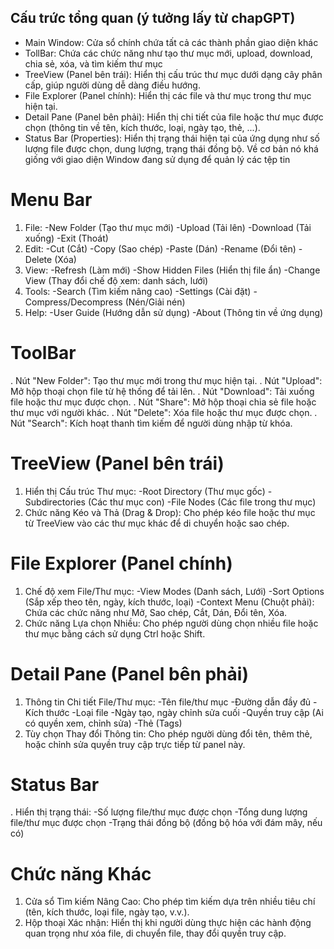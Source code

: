 ## Cấu trức tổng quan (ý tưởng lấy từ chapGPT)
- Main Window: Cửa sổ chính chứa tất cả các thành phần giao diện khác
- TollBar: Chứa các chức năng như tạo thư mục mới, upload, download, chia sẻ, xóa, và tìm kiếm thư mục
- TreeView (Panel bên trái): Hiển thị cấu trúc thư mục dưới dạng cây phân cấp, giúp người dùng dễ dàng điều hướng.
- File Explorer (Panel chính): Hiển thị các file và thư mục trong thư mục hiện tại.
- Detail Pane (Panel bên phải): Hiển thị chi tiết của file hoặc thư mục được chọn (thông tin về tên, kích thước, loại, ngày tạo, thẻ, ...).
- Status Bar (Properties): Hiển thị trạng thái hiện tại của ứng dụng như số lượng file được chọn, dung lượng, trạng thái đồng bộ.
  Về cơ bản nó khá giống với giao diện Window đang sử dụng để quản lý các tệp tin

# Menu Bar 
1. File:
  -New Folder (Tạo thư mục mới)
  -Upload (Tải lên)
  -Download (Tải xuống)
  -Exit (Thoát)
2. Edit:
  -Cut (Cắt)
  -Copy (Sao chép)
  -Paste (Dán)
  -Rename (Đổi tên)
  -Delete (Xóa)
3. View:
  -Refresh (Làm mới)
  -Show Hidden Files (Hiển thị file ẩn)
  -Change View (Thay đổi chế độ xem: danh sách, lưới)
4. Tools:
  -Search (Tìm kiếm nâng cao)
  -Settings (Cài đặt)
  -Compress/Decompress (Nén/Giải nén)
5. Help:
  -User Guide (Hướng dẫn sử dụng)
  -About (Thông tin về ứng dụng)
# ToolBar
. Nút "New Folder": Tạo thư mục mới trong thư mục hiện tại.
. Nút "Upload": Mở hộp thoại chọn file từ hệ thống để tải lên.
. Nút "Download": Tải xuống file hoặc thư mục được chọn.
. Nút "Share": Mở hộp thoại chia sẻ file hoặc thư mục với người khác.
. Nút "Delete": Xóa file hoặc thư mục được chọn.
. Nút "Search": Kích hoạt thanh tìm kiếm để người dùng nhập từ khóa.
# TreeView (Panel bên trái)
1. Hiển thị Cấu trúc Thư mục:
  -Root Directory (Thư mục gốc)
  -Subdirectories (Các thư mục con)
  -File Nodes (Các file trong thư mục)
2. Chức năng Kéo và Thả (Drag & Drop): Cho phép kéo file hoặc thư mục từ TreeView vào các thư mục khác để di chuyển hoặc sao chép.
# File Explorer (Panel chính)
1. Chế độ xem File/Thư mục:
  -View Modes (Danh sách, Lưới)
  -Sort Options (Sắp xếp theo tên, ngày, kích thước, loại)
  -Context Menu (Chuột phải): Chứa các chức năng như Mở, Sao chép, Cắt, Dán, Đổi tên, Xóa.
2. Chức năng Lựa chọn Nhiều: Cho phép người dùng chọn nhiều file hoặc thư mục bằng cách sử dụng Ctrl hoặc Shift.
# Detail Pane (Panel bên phải)
1. Thông tin Chi tiết File/Thư mục:
  -Tên file/thư mục
  -Đường dẫn đầy đủ
  -Kích thước
  -Loại file
  -Ngày tạo, ngày chỉnh sửa cuối
  -Quyền truy cập (Ai có quyền xem, chỉnh sửa)
  -Thẻ (Tags)
2. Tùy chọn Thay đổi Thông tin: Cho phép người dùng đổi tên, thêm thẻ, hoặc chỉnh sửa quyền truy cập trực tiếp từ panel này.
# Status Bar
. Hiển thị trạng thái:
  -Số lượng file/thư mục được chọn
  -Tổng dung lượng file/thư mục được chọn
  -Trạng thái đồng bộ (đồng bộ hóa với đám mây, nếu có)
# Chức năng Khác
1. Cửa sổ Tìm kiếm Nâng Cao: Cho phép tìm kiếm dựa trên nhiều tiêu chí (tên, kích thước, loại file, ngày tạo, v.v.).
2. Hộp thoại Xác nhận: Hiển thị khi người dùng thực hiện các hành động quan trọng như xóa file, di chuyển file, thay đổi quyền truy cập.





